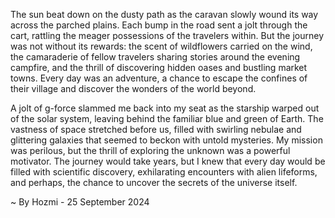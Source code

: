 
The sun beat down on the dusty path as the caravan slowly wound its way across the parched plains.  Each bump in the road sent a jolt through the cart, rattling the meager possessions of the travelers within.  But the journey was not without its rewards:  the scent of wildflowers carried on the wind, the camaraderie of fellow travelers sharing stories around the evening campfire, and the thrill of discovering hidden oases and bustling market towns.  Every day was an adventure, a chance to escape the confines of their village and discover the wonders of the world beyond. 

A jolt of g-force slammed me back into my seat as the starship warped out of the solar system, leaving behind the familiar blue and green of Earth.  The vastness of space stretched before us, filled with swirling nebulae and glittering galaxies that seemed to beckon with untold mysteries.  My mission was perilous, but the thrill of exploring the unknown was a powerful motivator.  The journey would take years, but I knew that every day would be filled with scientific discovery, exhilarating encounters with alien lifeforms, and perhaps, the chance to uncover the secrets of the universe itself. 

~ By Hozmi - 25 September 2024
